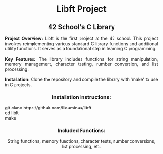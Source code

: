 <h1 align="center">Libft Project</h1>
<h2 align="center">42 School's C Library</h2>

<div align="center" width="80%">
  <p align="justify">
    <b>Project Overview:</b> Libft is the first project at the 42 school. This project involves reimplementing various standard C library functions and additional utility functions. It serves as a foundational step in learning C programming.<br><br>
    <b>Key Features:</b> The library includes functions for string manipulation, memory management, character testing, number conversion, and list processing.<br><br>
    <b>Installation:</b> Clone the repository and compile the library with 'make' to use in C projects.
  </p>
</div>

<h3 align="center">Installation Instructions:</h3>
<p align="center">
    <p>
    git clone https://github.com/Illouminus/libft<br>
    cd libft<br>
    make
</p>
</p>

<h3 align="center">Included Functions:</h3>
<p align="center">
  String functions, memory functions, character tests, number conversions, list processing, etc.
</p>
